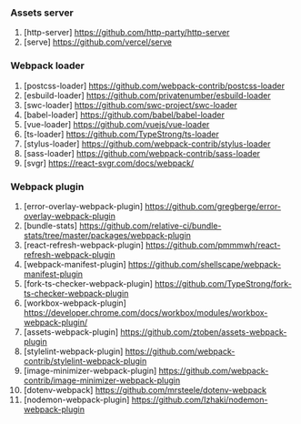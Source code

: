 ### Assets server

1. [http-server] https://github.com/http-party/http-server
2. [serve] https://github.com/vercel/serve

### Webpack loader

1. [postcss-loader] https://github.com/webpack-contrib/postcss-loader
2. [esbuild-loader] https://github.com/privatenumber/esbuild-loader
3. [swc-loader] https://github.com/swc-project/swc-loader
4. [babel-loader] https://github.com/babel/babel-loader
5. [vue-loader] https://github.com/vuejs/vue-loader
6. [ts-loader] https://github.com/TypeStrong/ts-loader
7. [stylus-loader] https://github.com/webpack-contrib/stylus-loader
8. [sass-loader] https://github.com/webpack-contrib/sass-loader
9. [svgr] https://react-svgr.com/docs/webpack/

### Webpack plugin

1. [error-overlay-webpack-plugin] https://github.com/gregberge/error-overlay-webpack-plugin
2. [bundle-stats] https://github.com/relative-ci/bundle-stats/tree/master/packages/webpack-plugin
3. [react-refresh-webpack-plugin] https://github.com/pmmmwh/react-refresh-webpack-plugin
4. [webpack-manifest-plugin] https://github.com/shellscape/webpack-manifest-plugin
5. [fork-ts-checker-webpack-plugin] https://github.com/TypeStrong/fork-ts-checker-webpack-plugin
6. [workbox-webpack-plugin] https://developer.chrome.com/docs/workbox/modules/workbox-webpack-plugin/
7. [assets-webpack-plugin] https://github.com/ztoben/assets-webpack-plugin
8. [stylelint-webpack-plugin] https://github.com/webpack-contrib/stylelint-webpack-plugin
9. [image-minimizer-webpack-plugin] https://github.com/webpack-contrib/image-minimizer-webpack-plugin
10. [dotenv-webpack] https://github.com/mrsteele/dotenv-webpack
11. [nodemon-webpack-plugin] https://github.com/Izhaki/nodemon-webpack-plugin
